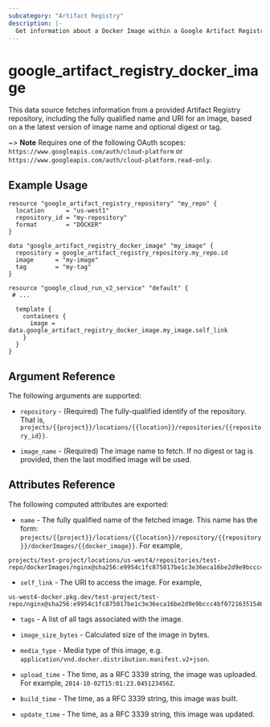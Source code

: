 ```yaml
---
subcategory: "Artifact Registry"
description: |-
  Get information about a Docker Image within a Google Artifact Registry Repository.
---
```


# google\_artifact\_registry\_docker\_image

This data source fetches information from a provided Artifact Registry repository, including the fully qualified name and URI for an image, based on a the latest version of image name and optional digest or tag.

~> **Note**
Requires one of the following OAuth scopes: `https://www.googleapis.com/auth/cloud-platform` or `https://www.googleapis.com/auth/cloud-platform.read-only`.

## Example Usage

```hcl
resource "google_artifact_registry_repository" "my_repo" {
  location      = "us-west1"
  repository_id = "my-repository"
  format        = "DOCKER"
}

data "google_artifact_registry_docker_image" "my_image" {
  repository = google_artifact_registry_repository.my_repo.id
  image      = "my-image"
  tag        = "my-tag"
}

resource "google_cloud_run_v2_service" "default" {
 # ...
 
  template {
    containers {
      image = data.google_artifact_registry_docker_image.my_image.self_link
    }
  }
}
```

## Argument Reference

The following arguments are supported:

* `repository` - (Required) The fully-qualified identify of the repository. That is, `projects/{{project}}/locations/{{location}}/repositories/{{repository_id}}`.

* `image_name` - (Required) The image name to fetch. If no digest or tag is provided, then the last modified image will be used.

## Attributes Reference

The following computed attributes are exported:

* `name` - The fully qualified name of the fetched image.  This name has the form: `projects/{{project}}/locations/{{location}}/repository/{{repository}}/dockerImages/{{docker_image}}`. For example, 
```
projects/test-project/locations/us-west4/repositories/test-repo/dockerImages/nginx@sha256:e9954c1fc875017be1c3e36eca16be2d9e9bccc4bf072163515467d6a823c7cf
```

* `self_link` - The URI to access the image.  For example, 
```
us-west4-docker.pkg.dev/test-project/test-repo/nginx@sha256:e9954c1fc875017be1c3e36eca16be2d9e9bccc4bf072163515467d6a823c7cf
```

* `tags` - A list of all tags associated with the image.

* `image_size_bytes` - Calculated size of the image in bytes.

* `media_type` - Media type of this image, e.g. `application/vnd.docker.distribution.manifest.v2+json`. 

* `upload_time` - The time, as a RFC 3339 string, the image was uploaded. For example, `2014-10-02T15:01:23.045123456Z`.

* `build_time` - The time, as a RFC 3339 string, this image was built. 

* `update_time` - The time, as a RFC 3339 string, this image was updated.
